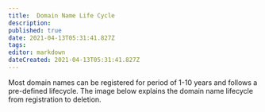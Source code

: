 ```yaml
---
title:  Domain Name Life Cycle 
description: 
published: true
date: 2021-04-13T05:31:41.827Z
tags: 
editor: markdown
dateCreated: 2021-04-13T05:31:41.827Z
---
```


Most domain names can be registered for period of 1-10 years and follows a pre-defined lifecycle. The image below explains the domain name lifecycle from registration to deletion.
